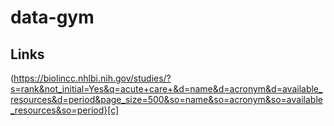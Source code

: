 # data-gym #
 
## Links ##

(https://biolincc.nhlbi.nih.gov/studies/?s=rank&not_initial=Yes&q=acute+care+&d=name&d=acronym&d=available_resources&d=period&page_size=500&so=name&so=acronym&so=available_resources&so=period}[c]
